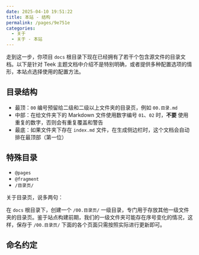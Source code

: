 ```yaml
---
date: 2025-04-10 19:51:22
title: 本站 - 结构
permalink: /pages/9e751e
categories:
  - 关于
  - 关于 - 本站
---
```


走到这一步，你项目 `docs` 根目录下现在已经拥有了若干个包含源文件的目录文档。以下是针对 Teek 主题文档中介绍不是特别明确，或者提供多种配置选项的情形，本站点选择使用的配置方法。

<!-- more -->

## 目录结构

- 最顶：`00` 编号预留给二级和二级以上文件夹的目录页，例如 `00.目录.md`
- 中部：在给文件夹下的 Markdown 文件使用数字编号 `01`、`02` 时，**不要** 使用重复的数字，否则会有重复覆盖和警告
- 最底：如果文件夹下存在 `index.md` 文件，在生成侧边栏时，这个文档会自动排在最顶部（第一位）

## 特殊目录

- `@pages`
- `@fragment`
- `/目录页/`

关于目录页，说多两句：

在 `docs` 根目录下，创建一个 `/00.目录页/` 一级目录，专门用于存放其他一级文件夹的目录页。鉴于站点构建前期，我们的一级文件夹可能存在序号变化的情况，这样，保存于 `/00.目录页/` 下面的各个页面只需按照实际进行更新即可。

## 命名约定
